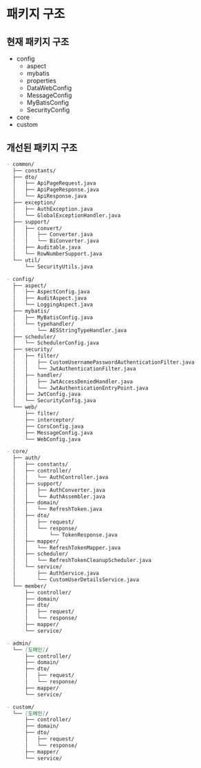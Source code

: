 # 패키지 구조

## 현재 패키지 구조

- config
  - aspect
  - mybatis
  - properties
  - DataWebConfig
  - MessageConfig
  - MyBatisConfig
  - SecurityConfig
- core
- custom

## 개선된 패키지 구조

```markdown
- common/
  ├── constants/
  ├── dto/
  │   ├── ApiPageRequest.java
  │   ├── ApiPageResponse.java
  │   └── ApiResponse.java
  ├── exception/
  │   ├── AuthException.java
  │   └── GlobalExceptionHandler.java
  ├── support/
  │   ├── convert/
  │   │   ├── Converter.java
  │   │   └── BiConverter.java
  │   ├── Auditable.java
  │   └── RowNumberSupport.java
  └── util/
      └── SecurityUtils.java

- config/
  ├── aspect/
  │   ├── AspectConfig.java
  │   ├── AuditAspect.java
  │   └── LoggingAspect.java
  ├── mybatis/
  │   ├── MyBatisConfig.java
  │   └── typehandler/
  │       └── AESStringTypeHandler.java
  ├── scheduler/
  │   └── SchedulerConfig.java
  ├── security/
  │   ├── filter/
  │   │   ├── CustomUsernamePasswordAuthenticationFilter.java
  │   │   └── JwtAuthenticationFilter.java
  │   ├── handler/
  │   │   ├── JwtAccessDeniedHandler.java
  │   │   └── JwtAuthenticationEntryPoint.java
  │   ├── JwtConfig.java
  │   └── SecurityConfig.java
  └── web/
      ├── filter/
      ├── interceptor/
      ├── CorsConfig.java
      ├── MessageConfig.java
      └── WebConfig.java

- core/
  ├── auth/
  │   ├── constants/
  │   ├── controller/
  │   │   └── AuthController.java
  │   ├── support/
  │   │   ├── AuthConverter.java
  │   │   └── AuthAssembler.java
  │   ├── domain/
  │   │   └── RefreshToken.java
  │   ├── dto/
  │   │   ├── request/
  │   │   └── response/
  │   │       └── TokenResponse.java
  │   ├── mapper/
  │   │   └── RefreshTokenMapper.java
  │   ├── scheduler/
  │   │   └── RefreshTokenCleanupScheduler.java
  │   └── service/
  │       ├── AuthService.java
  │       └── CustomUserDetailsService.java
  └── member/
      ├── controller/
      ├── domain/
      ├── dto/
      │   ├── request/
      │   └── response/
      ├── mapper/
      └── service/

- admin/
  └── [도메인]/
      ├── controller/
      ├── domain/
      ├── dto/
      │   ├── request/
      │   └── response/
      ├── mapper/
      └── service/

- custom/
  └── [도메인]/
      ├── controller/
      ├── domain/
      ├── dto/
      │   ├── request/
      │   └── response/
      ├── mapper/
      └── service/
```

<!--
🧱 구조 정의
📌 Entity (Domain) - Post.java
java
복사
편집
@Getter
@AllArgsConstructor
public class Post {
    private final Long id;
    private final String title;
    private final String content;
    private final Long authorId;
    private final LocalDateTime createdAt;
    private final LocalDateTime updatedAt;

    public static Post create(String title, String content, Long authorId) {
        return new Post(null, title, content, authorId, null, null);
    }

    public Post update(String title, String content) {
        return new Post(this.id, title, content, this.authorId, this.createdAt, LocalDateTime.now());
    }
}
📌 DTO
java
복사
편집
@Getter
@AllArgsConstructor
public class PostRequest {
    private final String title;
    private final String content;
}
java
복사
편집
@Getter
@AllArgsConstructor
public class PostUpdateRequest {
    private final String title;
    private final String content;
}
java
복사
편집
@Getter
@Builder
@AllArgsConstructor
public class PostResponse {
    private final Long id;
    private final String title;
    private final String content;
    private final String authorName;
    private final LocalDateTime createdAt;
}
💾 Mapper
📄 PostMapper.java
java
복사
편집
@Mapper
public interface PostMapper {

    void insert(Post post);

    void update(Post post);

    void delete(@Param("id") Long id);

    Post findById(@Param("id") Long id);

    List<PostResponse> findAllWithAuthorName();
}
📄 PostMapper.xml
xml
복사
편집
<insert id="insert" parameterType="Post">
    INSERT INTO post (title, content, author_id, created_at)
    VALUES (#{title}, #{content}, #{authorId}, NOW())
</insert>

<update id="update" parameterType="Post">
    UPDATE post
    SET title = #{title}, content = #{content}, updated_at = NOW()
    WHERE id = #{id}
</update>

<delete id="delete">
    DELETE FROM post WHERE id = #{id}
</delete>

<select id="findById" resultType="Post">
    SELECT id, title, content, author_id, created_at, updated_at
    FROM post
    WHERE id = #{id}
</select>

<select id="findAllWithAuthorName" resultType="PostResponse">
    SELECT 
        p.id, p.title, p.content, m.username AS authorName, p.created_at
    FROM post p
    JOIN member m ON p.author_id = m.id
    ORDER BY p.created_at DESC
</select>
🧠 Service
📄 PostService.java
java
복사
편집
@RequiredArgsConstructor
@Service
public class PostService {

    private final PostMapper postMapper;

    public List<PostResponse> getAllPosts() {
        return postMapper.findAllWithAuthorName();
    }

    public PostResponse getPost(Long postId) {
        Post post = postMapper.findById(postId);
        // 응답 전용 DTO로 변환
        return PostResponse.builder()
            .id(post.getId())
            .title(post.getTitle())
            .content(post.getContent())
            .authorName("작성자 조회 로직 필요")
            .createdAt(post.getCreatedAt())
            .build();
    }

    public void createPost(PostRequest request, Long authorId) {
        Post post = Post.create(request.getTitle(), request.getContent(), authorId);
        postMapper.insert(post);
    }

    public void updatePost(Long postId, PostUpdateRequest request) {
        Post original = postMapper.findById(postId);
        Post updated = original.update(request.getTitle(), request.getContent());
        postMapper.update(updated);
    }

    public void deletePost(Long postId) {
        postMapper.delete(postId);
    }
}
🎯 Controller
java
복사
편집
@RestController
@RequiredArgsConstructor
@RequestMapping("/posts")
public class PostController {

    private final PostService postService;

    @GetMapping
    public List<PostResponse> list() {
        return postService.getAllPosts();
    }

    @GetMapping("/{id}")
    public PostResponse detail(@PathVariable Long id) {
        return postService.getPost(id);
    }

    @PostMapping
    public ResponseEntity<Void> create(@RequestBody PostRequest request,
                                       @AuthenticationPrincipal CustomUserDetails user) {
        postService.createPost(request, user.getId());
        return ResponseEntity.status(HttpStatus.CREATED).build();
    }

    @PutMapping("/{id}")
    public ResponseEntity<Void> update(@PathVariable Long id,
                                       @RequestBody PostUpdateRequest request) {
        postService.updatePost(id, request);
        return ResponseEntity.ok().build();
    }

    @DeleteMapping("/{id}")
    public ResponseEntity<Void> delete(@PathVariable Long id) {
        postService.deletePost(id);
        return ResponseEntity.noContent().build();
    }
}
✅ 정리
계층	역할	사용 객체
Controller	요청/응답 처리	DTO만 사용
Service	비즈니스 로직 처리	DTO ↔ Entity 변환
Mapper	DB 액세스	Entity (조회는 DTO도 가능)
XML	실제 쿼리 정의	Entity for Insert/Update, DTO for Select

필요하시다면 이 게시판 예제를 기반으로 테스트 코드, 댓글 기능 확장, 페이징 처리 등도 이어서 도와드릴 수 있어요.
-->

<!--
🧠 구조 분석: 인증 & 사용자 정보 분리 전략
클라이언트 플로우
리프레시 토큰 쿠키 확인

없다면 "로그아웃 상태"

리프레시 토큰으로 액세스 토큰 요청 (/auth/reissue-access)

성공 시 새 액세스 토큰 발급 (리프레시 토큰은 그대로 유지)

실패 시 → "로그아웃 처리"

액세스 토큰으로 세션 정보 요청 (/auth/me 또는 /users/me)

성공 시 사용자 정보 수신 → 로그인 유지

실패 시 → "로그아웃 처리"

✅ 장점
항목	설명
🔒 보안 강화	JWT만으로 인증하지 않고 사용자 정보를 명시적으로 검증
⚙ 세션 상태 없음	서버는 상태를 저장하지 않음 (stateless)
🪪 사용자 정보 최신화	JWT에 포함된 오래된 정보 대신 DB 기반 정보 반환 가능
🔁 갱신 로직 분리	액세스 토큰 재발급과 사용자 정보 조회를 분리 관리

✨ 추천 설계
1. /auth/reissue-access – 액세스 토큰 재발급
입력: refreshToken (쿠키 또는 Authorization 헤더)

출력: accessToken (Authorization 헤더 또는 응답 바디)

리프레시 토큰은 로테이션하지 않음 (access-only 갱신)

2. /auth/me – 사용자 세션 정보 조회
입력: Authorization: Bearer {accessToken}

처리: JWT에서 userId 파싱 → DB 조회

출력: UserInfoResponse (username, nickname, role 등)

java
복사
편집
@GetMapping("/auth/me")
public ResponseEntity<UserInfoResponse> getMyInfo(@AuthenticationPrincipal CustomUserDetails userDetails) {
    return ResponseEntity.ok(userService.getUserInfo(userDetails.getId()));
}
3. /auth/refresh – 액세스 + 리프레시 로테이션
리프레시 토큰 만료 or 명시적 요청 시 사용

📌 주의할 점
accessToken이 유효해도, 그 사용자 정보가 DB에서 삭제되었거나 탈퇴된 상태라면 /auth/me는 401 Unauthorized 를 리턴해야 합니다.

로컬스토리지에는 절대 refreshToken 저장 금지 (XSS 위험). 쿠키만 사용하세요 (HttpOnly, Secure 설정).

🎯 요약
목적	경로	설명
access 재발급	/auth/reissue-access	refresh 토큰으로 access 발급
세션 정보 조회	/auth/me	access 토큰 기반 사용자 정보 반환
완전 재발급	/auth/refresh	refresh & access 로테이션

이 구조는 스프링 시큐리티 + MyBatis + 커스텀 인증 환경에서 매우 안정적이며, OAuth2 로그인에도 쉽게 확장할 수 있습니다.

필요하다면 각 엔드포인트 컨트롤러/서비스/매퍼도 함께 작성해드릴 수 있어요.
-->

<!--
@Slf4j
@Service
@RequiredArgsConstructor
public class CustomUserDetailsService implements UserDetailsService {

    private final UserService service;

    @Override
    public UserDetails loadUserByUsername(String username) throws UsernameNotFoundException {
        return service.getUserByUsername(username)
            .map(user -> CustomUserDetails.builder()
                .id(user.getId())
                .username(user.getUsername())
                .password(user.getPassword())
                .authorities(user.getRole())
                .build())
            .orElseThrow(() -> {
                log.warn("사용자를 찾을 수 없습니다. => username: {}", username);
                return new UsernameNotFoundException("User Not Found");
            });
    }
}
-->

<!--
AuthController에서는

sign-in
sign-out
sign-up
reissue-access
refresh

화면에서는

Sign in: /api/auth/login (POST) => sign-in
Sign out /api/auth/logout (POST) => sign-out
Sign up: /api/auth/register (POST) => sign-up
Get Session: /api/auth/session (GET) => 

/api/auth/token (GET) => reissue-access
/api/auth/refresh (GET) => refresh
-->

<!--
결론: "/auth/sign-in"이 더 명확하고 RESTful한 네이밍입니다.

로그인: /auth/sign-in

로그아웃: /auth/sign-out

회원가입: /auth/sign-up

토큰 갱신: /auth/refresh

토큰 발급(내부 API 용): /auth/token
-->

<!--
CustomUsernamePasswordAuthenticationFilter.java

@Override
protected void successfulAuthentication(HttpServletRequest request, HttpServletResponse response, FilterChain chain,
        Authentication authentication) throws IOException, ServletException {
    SecurityContextHolder.getContext().setAuthentication(authentication);
    chain.doFilter(request, response);
}

💡 요약
🔒 기본 인증 객체를 그대로 사용하는 것이 바람직하다.

🔧 새로 생성은 특수 상황에서만 고려한다.

📦 현재 구조와 보안 관점에서는 단순하고 명확한 코드가 좋다.
-->


<!--
@ConditionalOnProperty(name = "scheduler.refresh-token.enabled", havingValue = "true", matchIfMissing = true)

로
-->

<!--
✅ 결론
추천 경로:

src/main/resources/mapper/[도메인]/[매퍼이름].xml

도메인 기준으로 잘 분리되어 있어서 현재 잡아놓은 core.member.mapper 등의 구조와 완벽히 매칭되며, 실무에서도 가장 널리 사용되는 구조입니다.
-->

<!--
update 등은 read then write 패턴이 일반적임

public void updateMember(UpdateMemberRequest request) {
    Member member = memberMapper.findById(request.getId());

    if (member == null) {
        throw new NotFoundException("Member not found");
    }

    if (request.getUsername() != null) {
        member.setUsername(request.getUsername());
    }

    // Auditing 처리 (AOP나 직접)
    member.setUpdatedBy(SecurityUtils.getCurrentUserId());

    memberMapper.update(member);
}
-->

<!--
✅ 권장 방식:
AdminMemberController → AdminMemberService → MemberService

✅ 이유 1: 표현 계층과 도메인 계층을 분리
AdminMemberController는 관리자 요청의 특수성을 담당합니다.

MemberService는 도메인 로직을 담당합니다.

이 둘 사이에 AdminMemberService가 있으면, 컨트롤러가 도메인 서비스와 직접 얽히지 않음 → 역할 분리, 유지보수성 상승.
-->

<!--
1. security.filter
보안 흐름에 직접 관여하는 Spring Security 필터 체인용 필터
(보통 OncePerRequestFilter 또는 GenericFilterBean 확장)

| 예시                        | 설명                      |
| ------------------------- | ----------------------- |
| `JwtAuthenticationFilter` | JWT 토큰 기반 인증 필터         |
| `ExceptionHandlingFilter` | 인증 예외 변환                |
| `TokenValidationFilter`   | 헤더에 토큰이 존재할 경우 유효성 체크 등 |


2. web.filter
전역 요청 처리나 공통 HTTP 흐름 처리용 일반적인 웹 필터
(Spring Security와 직접 무관)

| 예시                | 설명                          |
| ----------------- | --------------------------- |
| `LoggingFilter`   | 요청/응답 로그 처리                 |
| `RequestIdFilter` | 추적용 UUID 생성 및 MDC 등록        |
| `XSSFilter`       | XSS 방지용 HTML sanitizer 필터 등 |

-->

<!--
✅ 네이밍 팁
상수 클래스: ~Constants, ~Codes, ~Defaults 등의 네이밍이 좋습니다
(예: MemberConstants, AuthErrorCodes, UserDefaults)

유틸 클래스: ~Utils, ~Helper, ~Generator, ~Converter
-->

<!--
com.xenialsoft.api
├── common                     # 공통 유틸리티, DTO, 예외, 보안 등
│   ├── annotation             # @Auditable 등 AOP 대상 어노테이션
│   ├── dto                    # ApiResponse, ApiPageRequest, ApiPageResponse 등
│   ├── exception              # GlobalExceptionHandler, 커스텀 예외
│   ├── support                # RowNumberSupport, Auditable 인터페이스 등
│   └── util                   # AESUtils, LoggingUtils, NanoIdGenerator 등
│
├── config                     # 설정
│   ├── aspect                 # AuditAspect, LoggingAspect 등
│   ├── security               # SecurityConfig, JwtProvider, 필터 등
│   ├── scheduler              # RefreshTokenCleanupScheduler 등
│   ├── web                    # WebMvc 설정, Interceptor, CorsConfig 등
│   ├── mybatis                # MyBatis 설정, TypeHandler, Mapper XML 등
│   └── properties             # AesProperties, MessageProperties 등
│
├── core                       # 핵심 도메인 계층
│   ├── auth                   # 로그인/인증/토큰 관련
│   │   ├── controller
│   │   ├── service
│   │   ├── mapper
│   │   ├── domain             # 엔티티 (RefreshToken 등)
│   │   ├── dto                # TokenRequest, TokenResponse 등
│   │   └── support            # AuthConverter, AuthAssembler
│   │
│   ├── member                 # 사용자 도메인
│   │   ├── controller
│   │   ├── service
│   │   ├── mapper
│   │   ├── domain
│   │   └── dto
│   │
│   └── [추가 도메인]          # 예: 게시판, 예약 등
│
├── admin                      # 관리자 전용 기능
│   └── [도메인 단위로 구성]   # admin.member, admin.appointment 등
│
├── custom                     # 사이트/지점별 커스터마이징 기능
│   └── [도메인 단위로 구성]   # custom.notice, custom.member 등
│
└── Application.java           # 메인 실행 클래스
-->